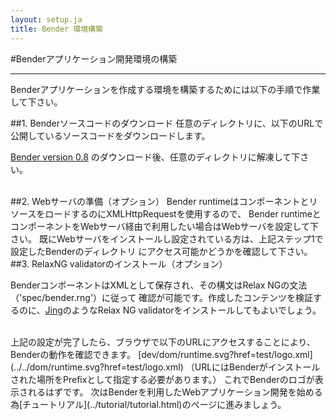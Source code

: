 ```yaml
---
layout: setup.ja
title: Bender 環境構築
---
```

#Benderアプリケーション開発環境の構築

-----

Benderアプリケーションを作成する環境を構築するためには以下の手順で作業して下さい。

##1. Benderソースコードのダウンロード
任意のディレクトリに、以下のURLで公開しているソースコードをダウンロードします。

[Bender version 0.8](https://github.com/bendr/bender/archive/v0.8.zip) 
のダウンロード後、任意のディレクトリに解凍して下さい。

<br>
##2. Webサーバの準備（オプション）
Bender runtimeはコンポーネントとリソースをロードするのにXMLHttpRequestを使用するので、
Bender runtimeとコンポーネントをWebサーバ経由で利用したい場合はWebサーバを設定して下さい。
既にWebサーバをインストールし設定されている方は、上記ステップ1で設定したBenderのディレクトリ
にアクセス可能かどうかを確認して下さい。

<br>
##3. RelaxNG validatorのインストール（オプション）

BenderコンポーネントはXMLとして保存され、その構文はRelax NGの文法（'spec/bender.rng'）に従って
確認が可能です。作成したコンテンツを検証するのに、[Jing](http://www.thaiopensource.com/relaxng/jing.html)のようなRelax NG validatorをインストールしてもよいでしょう。 

<br>
上記の設定が完了したら、ブラウザで以下のURLにアクセスすることにより、Benderの動作を確認できます。
[dev/dom/runtime.svg?href=test/logo.xml](../../dom/runtime.svg?href=test/logo.xml)
（URLにはBenderがインストールされた場所をPrefixとして指定する必要があります。）
これでBenderのロゴが表示されるはずです。
次はBenderを利用したWebアプリケーション開発を始める為[チュートリアル](../tutorial/tutorial.html)のページに進みましょう。


